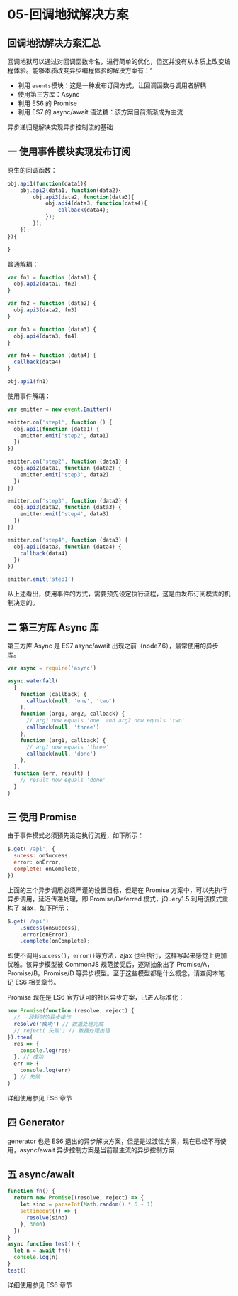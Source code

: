 # 05-回调地狱解决方案

## 回调地狱解决方案汇总

回调地狱可以通过对回调函数命名，进行简单的优化，但这并没有从本质上改变编程体验。能够本质改变异步编程体验的解决方案有：‘

- 利用 `events`模块：这是一种发布订阅方式，让回调函数与调用者解耦
- 使用第三方库：Async
- 利用 ES6 的 Promise
- 利用 ES7 的 async/await 语法糖：该方案目前渐渐成为主流

异步递归是解决实现异步控制流的基础

## 一 使用事件模块实现发布订阅

原生的回调函数：

```js
obj.api1(function(data1){
    obj.api2(data1, function(data2){
        obj.api3(data2, function(data3){
            obj.api4(data3, function(data4){
                callback(data4);
            });
        });
    });
}){

}
```

普通解耦：

```js
var fn1 = function (data1) {
  obj.api2(data1, fn2)
}

var fn2 = function (data2) {
  obj.api3(data2, fn3)
}

var fn3 = function (data3) {
  obj.api4(data3, fn4)
}

var fn4 = function (data4) {
  callback(data4)
}

obj.api1(fn1)
```

使用事件解耦：

```js
var emitter = new event.Emitter()

emitter.on('step1', function () {
  obj.api1(function (data1) {
    emitter.emit('step2', data1)
  })
})

emitter.on('step2', function (data1) {
  obj.api2(data1, function (data2) {
    emitter.emit('step3', data2)
  })
})

emitter.on('step3', function (data2) {
  obj.api3(data2, function (data3) {
    emitter.emit('step4', data3)
  })
})

emitter.on('step4', function (data3) {
  obj.api1(data3, function (data4) {
    callback(data4)
  })
})

emitter.emit('step1')
```

从上述看出，使用事件的方式，需要预先设定执行流程，这是由发布订阅模式的机制决定的。

## 二 第三方库 Async 库

第三方库 Async 是 ES7 async/await 出现之前（node7.6），最常使用的异步库。

```js
var async = require('async')

async.waterfall(
  [
    function (callback) {
      callback(null, 'one', 'two')
    },
    function (arg1, arg2, callback) {
      // arg1 now equals 'one' and arg2 now equals 'two'
      callback(null, 'three')
    },
    function (arg1, callback) {
      // arg1 now equals 'three'
      callback(null, 'done')
    },
  ],
  function (err, result) {
    // result now equals 'done'
  }
)
```

## 三 使用 Promise

由于事件模式必须预先设定执行流程，如下所示：

```js
$.get('/api', {
  sucess: onSuccess,
  error: onError,
  complete: onComplete,
})
```

上面的三个异步调用必须严谨的设置目标，但是在 Promise 方案中，可以先执行异步调用，延迟传递处理，即 Promise/Deferred 模式，jQuery1.5 利用该模式重构了 ajax，如下所示：

```js
$.get('/api')
    .sucess(onSuccess),
    .error(onError),
    .complete(onComplete);
```

即使不调用`success()`，`error()`等方法，ajax 也会执行，这样写起来感觉上更加优雅。该异步模型被 CommonJS 规范接受后，逐渐抽象出了 Promise/A，Promise/B，Promise/D 等异步模型。至于这些模型都是什么概念，请查阅本笔记 ES6 相关章节。

Promise 现在是 ES6 官方认可的社区异步方案，已进入标准化：

```js
new Promise(function (resolve, reject) {
  // 一段耗时的异步操作
  resolve('成功') // 数据处理完成
  // reject('失败') // 数据处理出错
}).then(
  res => {
    console.log(res)
  }, // 成功
  err => {
    console.log(err)
  } // 失败
)
```

详细使用参见 ES6 章节

## 四 Generator

generator 也是 ES6 退出的异步解决方案，但是是过渡性方案，现在已经不再使用，async/await 异步控制方案是当前最主流的异步控制方案

## 五 async/await

```js
function fn() {
  return new Promise((resolve, reject) => {
    let sino = parseInt(Math.random() * 6 + 1)
    setTimeout(() => {
      resolve(sino)
    }, 3000)
  })
}
async function test() {
  let n = await fn()
  console.log(n)
}
test()
```

详细使用参见 ES6 章节
